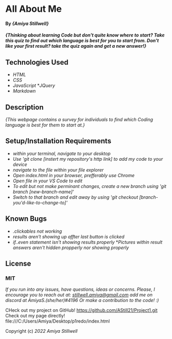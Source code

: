 # All About Me
#### By _**{Amiya Stillwell}**_

#### _{Thinking about learning Code but don't quite know where to start? Take this quiz to find out which language is best for you to start from. Don't like your first result? take the quiz again and get a new answer!}_

## Technologies Used

* _HTML_
* _CSS_
* _JavaScript_
*_JQuery_
* _Markdown_

## Description

_{This webpage contains a survey for individuals to find which Coding language is best for them to start at.}_

## Setup/Installation Requirements

* _within your terminal, navigate to your desktop_
* _Use 'git clone [instert my repository's http link] to add my code to your device_
* _navigate to the file within your file explorer_
* _Open index.html in your browser, prefferably use Chrome_
* _Open file in your VS Code to edit_
* _To edit but not make perminant changes, create a new branch using 'git branch [new-branch-name]'_
* _Switch to that branch and edit away by using 'git checkout [branch-you'd-like-to-change-to]'_


## Known Bugs

* _.clickables not working_
* _results aren't showing up affter last button is clicked_
* _if..even statement isn't showing results properly_
*_Pictures within result answers aren't hidden propperly nor showing properly_

## License
### MIT

_If you run into any issues, have questions, ideas or concerns. Please, I encourage you to reach out at:
stillwell.amiya@gmail.com
add me on discord at AmiyaS.(she/her)#4196 
Or make a contribution to the code! :)_

CHeck out my project on GitHub! https://github.com/AStill21/Project1.git
Check out my page directly! file:///C:/Users/Amiya/Desktop/p1redo/index.html

Copyright (c) _2022_ _Amiya Stillwell_